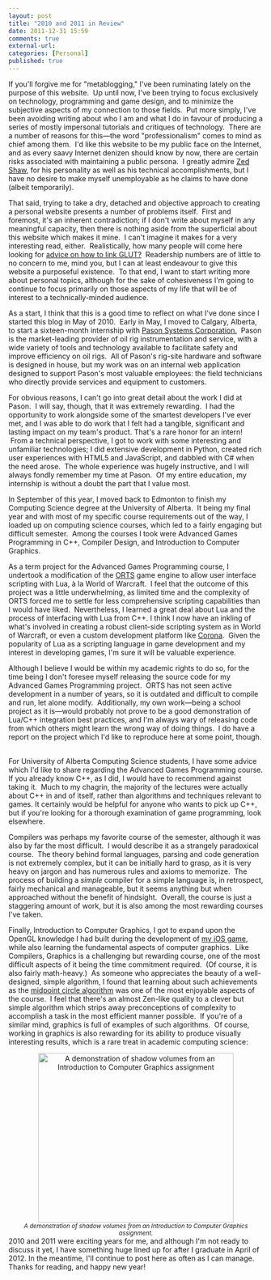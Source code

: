 ```yaml
---
layout: post
title: "2010 and 2011 in Review"
date: 2011-12-31 15:59
comments: true
external-url:
categories: [Personal]
published: true
---
```

If you'll forgive me for "metablogging," I've been ruminating lately on the purpose of this website.  Up until now, I've been trying to focus exclusively on technology, programming and game design, and to minimize the subjective aspects of my connection to those fields.  Put more simply, I've been avoiding writing about who I am and what I do in favour of producing a series of mostly impersonal tutorials and critiques of technology.  There are a number of reasons for this—the word "professionalism" comes to mind as chief among them.  I'd like this website to be my public face on the Internet, and as every saavy Internet denizen should know by now, there are certain risks associated with maintaining a public persona.  I greatly admire <a href="http://zedshaw.com/">Zed Shaw</a>, for his personality as well as his technical accomplishments, but I have no desire to make myself unemployable as he claims to have done (albeit temporarily).

That said, trying to take a dry, detached and objective approach to creating a personal website presents a number of problems itself.  First and foremost, it's an inherent contradiction; if I don't write about myself in any meaningful capacity, then there is nothing aside from the superficial about this website which makes it mine.  I can't imagine it makes for a very interesting read, either.  Realistically, how many people will come here looking for <a title="How to link GLUT in Qt Creator on OS X" href="http://www.mlindgren.ca/archives/453">advice on how to link GLUT?</a>  Readership numbers are of little to no concern to me, mind you, but I can at least endeavour to give this website a purposeful existence.  To that end, I want to start writing more about personal topics, although for the sake of cohesiveness I'm going to continue to focus primarily on those aspects of my life that will be of interest to a technically-minded audience.<!-- more -->

As a start, I think that this is a good time to reflect on what I've done since I started this blog in May of 2010.  Early in May, I moved to Calgary, Alberta, to start a sixteen-month internship with <a href="http://pason.com/">Pason Systems Corporation.</a>  Pason is the market-leading provider of oil rig instrumentation and service, with a wide variety of tools and technology available to facilitate safety and improve efficiency on oil rigs.  All of Pason's rig-site hardware and software is designed in house, but my work was on an internal web application designed to support Pason's most valuable employees: the field technicians who directly provide services and equipment to customers.

For obvious reasons, I can't go into great detail about the work I did at Pason.  I will say, though, that it was extremely rewarding.  I had the opportunity to work alongside some of the smartest developers I've ever met, and I was able to do work that I felt had a tangible, significant and lasting impact on my team's product. That's a rare honor for an intern!  From a technical perspective, I got to work with some interesting and unfamiliar technologies; I did extensive development in Python, created rich user experiences with HTML5 and JavaScript, and dabbled with C# when the need arose.  The whole experience was hugely instructive, and I will always fondly remember my time at Pason.  Of my entire education, my internship is without a doubt the part that I value most.

In September of this year, I moved back to Edmonton to finish my Computing Science degree at the University of Alberta.  It being my final year and with most of my specific course requirements out of the way, I loaded up on computing science courses, which led to a fairly engaging but difficult semester.  Among the courses I took were Advanced Games Programming in C++, Compiler Design, and Introduction to Computer Graphics.

As a term project for the Advanced Games Programming course, I undertook a modification of the <a href="http://skatgame.net/mburo/orts/" target="_blank">ORTS</a> game engine to allow user interface scripting with Lua, à la World of Warcraft.  I feel that the outcome of this project was a little underwhelming, as limited time and the complexity of ORTS forced me to settle for less comprehensive scripting capabilities than I would have liked.  Nevertheless, I learned a great deal about Lua and the process of interfacing with Lua from C++. I think I now have an inkling of what's involved in creating a robust client-side scripting system as in World of Warcraft, or even a custom development platform like <a title="Ansca Mobile Corona" href="http://www.anscamobile.com/corona/" target="_blank">Corona</a>.  Given the popularity of Lua as a scripting language in game development and my interest in developing games, I'm sure it will be valuable experience.

Although I believe I would be within my academic rights to do so, for the time being I don't foresee myself releasing the source code for my Advanced Games Programming project.  ORTS has not seen active development in a number of years, so it is outdated and difficult to compile and run, let alone modify.  Additionally, my own work—being a school project as it is—would probably not prove to be a good demonstration of Lua/C++ integration best practices, and I'm always wary of releasing code from which others might learn the wrong way of doing things.  I do have a report on the project which I'd like to reproduce here at some point, though.  

For University of Alberta Computing Science students, I have some advice which I'd like to share regarding the Advanced Games Programming course.  If you already know C++, as I did, I would have to recommend against taking it.  Much to my chagrin, the majority of the lectures were actually about C++ in and of itself, rather than algorithms and techniques relevant to games.  It certainly would be helpful for anyone who wants to pick up C++, but if you're looking for a thorough examination of game programming, look elsewhere.

Compilers was perhaps my favorite course of the semester, although it was also by far the most difficult.  I would describe it as a strangely paradoxical course.  The theory behind formal languages, parsing and code generation is not extremely complex, but it can be initially hard to grasp, as it is very heavy on jargon and has numerous rules and axioms to memorize.  The process of building a <em>simple</em> compiler for a simple language is, in retrospect, fairly mechanical and manageable, but it seems anything but when approached without the benefit of hindsight.  Overall, the course is just a staggering amount of work, but it is also among the most rewarding courses I've taken.

Finally, Introduction to Computer Graphics, I got to expand upon the OpenGL knowledge I had built during the development of <a title="Puzzle Panel" href="http://www.mlindgren.ca/projects/puzzle-panel">my iOS game</a>, while also learning the fundamental aspects of computer graphics.  Like Compilers, Graphics is a challenging but rewarding course, one of the most difficult aspects of it being the time commitment required.  (Of course, it is also fairly math-heavy.)  As someone who appreciates the beauty of a well-designed, simple algorithm, I found that learning about such achievements as the <a title="Wikipedia: Midpoint circle algorithm" href="http://en.wikipedia.org/wiki/Midpoint_circle_algorithm" target="_blank">midpoint circle algorithm</a> was one of the most enjoyable aspects of the course.  I feel that there's an almost Zen-like quality to a clever but simple algorithm which strips away preconceptions of complexity to accomplish a task in the most efficient manner possible.  If you're of a similar mind, graphics is full of examples of such algorithms.  Of course, working in graphics is also rewarding for its ability to produce visually interesting results, which is a rare treat in academic computing science:
<div style="text-align: center; margin-left: auto; margin-right: auto;"><img style="display: block; margin-left: auto; margin-right: auto;" title="Shadow volumes" src="/images/shadowvolumes.jpg" alt="A demonstration of shadow volumes from an Introduction to Computer Graphics assignment" width="386" height="335" /><em><small>A demonstration of shadow volumes from an Introduction to Computer Graphics assignment.</small></em></div>
2010 and 2011 were exciting years for me, and although I'm not ready to discuss it yet, I have something huge lined up for after I graduate in April of 2012. In the meantime, I'll continue to post here as often as I can manage. Thanks for reading, and happy new year!
